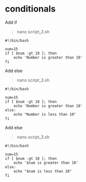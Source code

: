 # conditionals
Add if
> nano script_3.sh
```
#!/bin/bash 

num=15
if [ $num -gt 10 ]; then
    echo 'Number is greater than 10'
fi
```
Add else
> nano script_3.sh
```
#!/bin/bash 

num=15
if [ $num -gt 10 ]; then
    echo 'Number is greater than 10'
else:
    echo "Number is less than 10"
fi
```

Add else
> nano script_3.sh
```
#!/bin/bash 

num=15
if [ $num -gt 10 ]; then
    echo '$num is greater than 10'
else:
    echo "$num is less than 10"
fi
```
